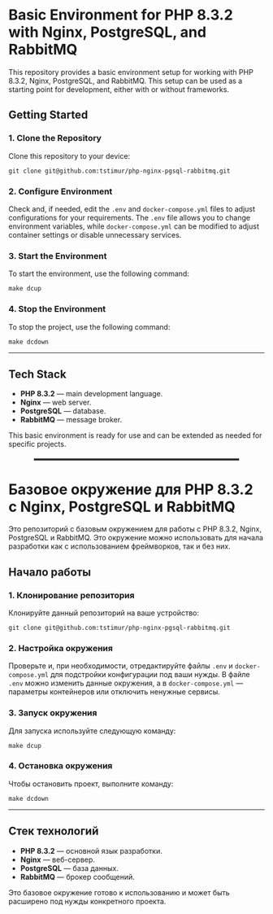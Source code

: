 

<!DOCTYPE html>
<html lang="en">

<body>

<h1>Basic Environment for PHP 8.3.2 with Nginx, PostgreSQL, and RabbitMQ</h1>

<p>This repository provides a basic environment setup for working with PHP 8.3.2, Nginx, PostgreSQL, and RabbitMQ. This setup can be used as a starting point for development, either with or without frameworks.</p>

<h2>Getting Started</h2>

<h3>1. Clone the Repository</h3>

<p>Clone this repository to your device:</p>

<pre><code>git clone git@github.com:tstimur/php-nginx-pgsql-rabbitmq.git</code></pre>

<h3>2. Configure Environment</h3>

<p>Check and, if needed, edit the <code>.env</code> and <code>docker-compose.yml</code> files to adjust configurations for your requirements. The <code>.env</code> file allows you to change environment variables, while <code>docker-compose.yml</code> can be modified to adjust container settings or disable unnecessary services.</p>

<h3>3. Start the Environment</h3>

<p>To start the environment, use the following command:</p>

<pre><code>make dcup</code></pre>

<h3>4. Stop the Environment</h3>

<p>To stop the project, use the following command:</p>

<pre><code>make dcdown</code></pre>

<hr>

<h2>Tech Stack</h2>

<ul>
    <li><strong>PHP 8.3.2</strong> — main development language.</li>
    <li><strong>Nginx</strong> — web server.</li>
    <li><strong>PostgreSQL</strong> — database.</li>
    <li><strong>RabbitMQ</strong> — message broker.</li>
</ul>

<p>This basic environment is ready for use and can be extended as needed for specific projects.</p>


<hr style="border: none; border-top: 3px solid #333; width: 80%; margin: 20px auto;" />


<h1>Базовое окружение для PHP 8.3.2 с Nginx, PostgreSQL и RabbitMQ</h1>

<p>Это репозиторий с базовым окружением для работы с PHP 8.3.2, Nginx, PostgreSQL и RabbitMQ. Это окружение можно использовать для начала разработки как с использованием фреймворков, так и без них.</p>

<h2>Начало работы</h2>

<h3>1. Клонирование репозитория</h3>

<p>Клонируйте данный репозиторий на ваше устройство:</p>

<pre><code>git clone git@github.com:tstimur/php-nginx-pgsql-rabbitmq.git</code></pre>

<h3>2. Настройка окружения</h3>

<p>Проверьте и, при необходимости, отредактируйте файлы <code>.env</code> и <code>docker-compose.yml</code> для подстройки конфигурации под ваши нужды. В файле <code>.env</code> можно изменить данные окружения, а в <code>docker-compose.yml</code> — параметры контейнеров или отключить ненужные сервисы.</p>

<h3>3. Запуск окружения</h3>

<p>Для запуска используйте следующую команду:</p>

<pre><code>make dcup</code></pre>

<h3>4. Остановка окружения</h3>

<p>Чтобы остановить проект, выполните команду:</p>

<pre><code>make dcdown</code></pre>

<hr>

<h2>Стек технологий</h2>

<ul>
    <li><strong>PHP 8.3.2</strong> — основной язык разработки.</li>
    <li><strong>Nginx</strong> — веб-сервер.</li>
    <li><strong>PostgreSQL</strong> — база данных.</li>
    <li><strong>RabbitMQ</strong> — брокер сообщений.</li>
</ul>

<p>Это базовое окружение готово к использованию и может быть расширено под нужды конкретного проекта.</p>

</body>
</html>
